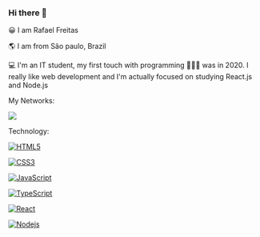### Hi there 👋

😀 I am Rafael Freitas 

🌎 I am from São paulo, Brazil 

💻 I'm an IT student, my first touch with programming 👨🏻‍💻 was in 2020. I really like web development and I'm actually focused on studying React.js and Node.js

My Networks:

<a href="https://www.linkedin.com/in/rafael-freitas-65382420b/"><img src="https://img.shields.io/badge/LinkedIn-0077B5?style=for-the-badge&logo=linkedin&logoColor=white"/></a>

Technology:

[![HTML5](https://img.shields.io/badge/-HTML5-E34F26?style=flat-square&logo=html5&logoColor=white&link=https://github.com/vidarafael)](https://github.com/vidarafael)

[![CSS3](https://img.shields.io/badge/-CSS3-1572B6?style=flat-square&logo=css3&link=https://github.com/vidarafael)](https://github.com/vidarafael)

[![JavaScript](https://img.shields.io/badge/-JavaScript-black?style=flat-square&logo=javascript&link=https://github.com/vidarafael)](https://github.com/vidarafael)

[![TypeScript](https://img.shields.io/badge/-TypeScript-000000?style=flat-square&logo=typescript&link=https://github.com/vidarafael)](https://github.com/vidarafael)

[![React](https://img.shields.io/badge/-React-black?style=flat-square&logo=react&link=https://github.com/vidarafael)](https://github.com/vidarafael)

[![Nodejs](https://img.shields.io/badge/-Nodejs-black?style=flat-square&logo=Node.js&link=https://github.com/vidarafael)](https://github.com/vidarafael)
